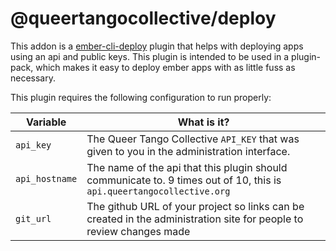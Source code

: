 # @queertangocollective/deploy

This addon is a [ember-cli-deploy](https://ember-cli-deploy.com) plugin that helps with deploying apps using an api and public keys. This plugin is intended to be used in a plugin-pack, which makes it easy to deploy ember apps with as little fuss as necessary.

This plugin requires the following configuration to run properly:

| Variable  | What is it? |
|-----------|-------------|
| `api_key` | The Queer Tango Collective `API_KEY` that was given to you in the administration interface. |
| `api_hostname` | The name of the api that this plugin should communicate to. 9 times out of 10, this is `api.queertangocollective.org` |
| `git_url` | The github URL of your project so links can be created in the administration site for people to review changes made |


